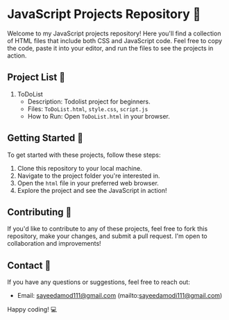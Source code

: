 # JavaScript Projects Repository 🚀

Welcome to my JavaScript projects repository! Here you'll find a collection of HTML files that include both CSS and JavaScript code. Feel free to copy the code, paste it into your editor, and run the files to see the projects in action.

## Project List 📝

1. ToDoList
   - Description: Todolist project for beginners.
   - Files: `ToDoList.html`, `style.css`, `script.js`
   - How to Run: Open `ToDoList.html` in your browser.


## Getting Started 🚀

To get started with these projects, follow these steps:

1. Clone this repository to your local machine.
2. Navigate to the project folder you're interested in.
3. Open the `html` file in your preferred web browser.
4. Explore the project and see the JavaScript in action!

## Contributing 🤝

If you'd like to contribute to any of these projects, feel free to fork this repository, make your changes, and submit a pull request. I'm open to collaboration and improvements!

## Contact 📧

If you have any questions or suggestions, feel free to reach out:

- Email: sayeedamod111@gmail.com (mailto:sayeedamodi111@gmail.com)


Happy coding! 💻
